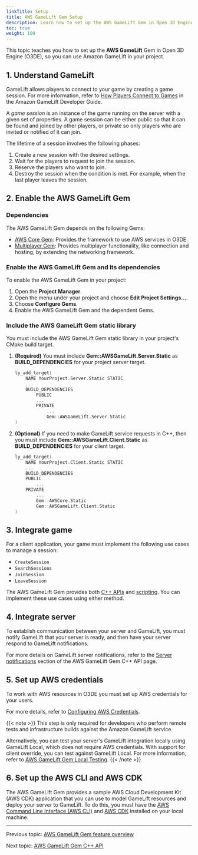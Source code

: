 ```yaml
---
linkTitle: Setup
title: AWS GameLift Gem Setup
description: Learn how to set up the AWS GameLift Gem in Open 3D Engine (O3DE).
toc: true
weight: 100
---
```


This topic teaches you how to set up the **AWS GameLift** Gem in Open 3D Engine (O3DE), so you can use Amazon GameLift in your project.

## 1. Understand GameLift

GameLift allows players to connect to your game by creating a game session. For more information, refer to [How Players Connect to Games](https://docs.aws.amazon.com/gamelift/latest/developerguide/game-sessions-intro.html) in the Amazon GameLift Developer Guide.

A *game session* is an instance of the game running on the server with a given set of properties. A game session can be either public so that it can be found and joined by other players, or private so only players who are invited or notified of it can join.  

The lifetime of a session involves the following phases:
   1. Create a new session with the desired settings.  
   2. Wait for the players to request to join the session.  
   3. Reserve the players who want to join.  
   4. Destroy the session when the condition is met. For example, when the last player leaves the session. 
    

## 2. Enable the AWS GameLift Gem


### Dependencies

The AWS GameLift Gem depends on the following Gems:

- [AWS Core Gem](/docs/user-guide/gems/reference/aws/aws-core): Provides the framework to use AWS services in O3DE.
- [Multiplayer Gem](/docs/user-guide/gems/reference/multiplayer/multiplayer/): Provides multiplayer functionality, like connection and hosting, by extending the networking framework.
  

### Enable the AWS GameLift Gem and its dependencies

To enable the AWS GameLift Gem in your project:
1. Open the **Project Manager**. 
2. Open the menu under your project and choose **Edit Project Settings...**.
3. Choose **Configure Gems**.
4. Enable the AWS GameLift Gem and the dependent Gems.


### Include the AWS GameLift Gem static library

You must include the AWS GameLift Gem static library in your project's CMake build target.

1. **(Required)** You must include **Gem::AWSGameLift.Server.Static** as **BUILD_DEPENDENCIES** for your project server target.

    ```cpp
    ly_add_target(
        NAME YourProject.Server.Static STATIC
        ...
        BUILD_DEPENDENCIES
            PUBLIC
            ...
            PRIVATE
                ...
                Gem::AWSGameLift.Server.Static
    )

    ```

2. **(Optional)** If you need to make GameLift service requests in C++, then you must include **Gem::AWSGameLift.Client.Static** as **BUILD_DEPENDENCIES** for your client target.


    ```cpp
    ly_add_target(
        NAME YourProject.Client.Static STATIC
        ...
        BUILD_DEPENDENCIES
        PUBLIC
            ...
        PRIVATE
            ...
            Gem::AWSCore.Static
            Gem::AWSGameLift.Client.Static
    )
    ```

## 3. Integrate game

For a client application, your game must implement the following use cases to manage a session:
- `CreateSession`
- `SearchSessions`
- `JoinSession`
- `LeaveSession`

The AWS GameLift Gem provides both [C++ APIs](cpp-api/) and [scripting](scripting/). You can implement these use cases using either method.


## 4. Integrate server

To establish communication between your server and GameLift, you must notify GameLift that your server is ready, and then have your server respond to GameLift notifications.

For more details on GameLift server notifications, refer to the [Server notifications](cpp-api/#server-notifications) section of the AWS GameLift Gem C++ API page.

## 5. Set up AWS credentials

To work with AWS resources in O3DE you must set up AWS credentials for your users. 

For more details, refer to [Configuring AWS Credentials](/docs/user-guide/gems/reference/aws/aws-core/configuring-credentials/).

{{< note >}} 
This step is only required for developers who perform remote tests and infrastructure builds against the Amazon GameLift service.

Alternatively, you can test your server's GameLift integration locally using GameLift Local, which does not require AWS credentials. With support for client override, you can test against GameLift Local. For more information, refer to [AWS GameLift Gem Local Testing](/docs/user-guide/gems/reference/aws/aws-gamelift/local-testing/). 
{{< /note >}} 


## 6. Set up the AWS CLI and AWS CDK

The AWS GameLift Gem provides a sample AWS Cloud Development Kit (AWS CDK) application that you can use to model GameLift resources and deploy your server to GameLift. To do this, you must have the [AWS Command Line Interface (AWS CLI)](https://aws.amazon.com/cli/) and [AWS CDK](https://aws.amazon.com/cdk/) installed on your local machine.


---

Previous topic: [AWS GameLift Gem feature overview](/docs/user-guide/gems/reference/aws/aws-gamelift)

Next topic: [AWS GameLift Gem C++ API](cpp-api/)